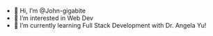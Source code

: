 - 👋 Hi, I’m @John-gigabite
- 👀 I’m interested in Web Dev
- 🌱 I’m currently learning Full Stack Development with Dr. Angela Yu!

